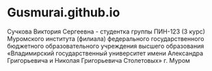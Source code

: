# Gusmurai.github.io
Сучкова Виктория Сергеевна - студентка группы ПИН-123 (3 курс) Муромского института (филиалa) федерального государственного бюджетного образовательного учреждения высшего образования «Владимирский государственный университет имени Александра Григорьевича и Николая Григорьевича Столетовых»
г. Муром
